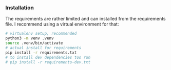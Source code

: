 ### Installation

The requirements are rather limited and can installed from the requirements file. I recommend using a virtual environment for that:

```sh
# virtualenv setup, recommended
python3 -m venv .venv
source .venv/bin/activate
# actual install for requirements
pip install -r requirements.txt
# to install dev dependencies too run
# pip install -r requirements-dev.txt
```

